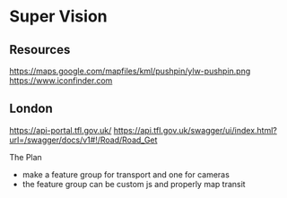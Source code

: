 # Super Vision

## Resources
https://maps.google.com/mapfiles/kml/pushpin/ylw-pushpin.png
https://www.iconfinder.com

## London
https://api-portal.tfl.gov.uk/
https://api.tfl.gov.uk/swagger/ui/index.html?url=/swagger/docs/v1#!/Road/Road_Get


The Plan
- make a feature group for transport and one for cameras
- the feature group can be custom js and properly map transit